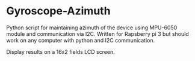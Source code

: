 # Gyroscope-Azimuth
Python script for maintaining azimuth of the device using MPU-6050 module and communication via I2C. Written for Rapsberry pi 3 but should work on any computer with python and I2C communication.

Display results on a 16x2 fields LCD screen.

